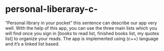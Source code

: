 # personal-liberaray-c-
“Personal library in your pocket” this sentence can describe our app very well. With the help of this app, you can use the three main lists which you will find once you sign in [books to read list, finished books list, my quotes list] to organize your reads. The app is implemented using (c++) language and it’s a linked list based.       

